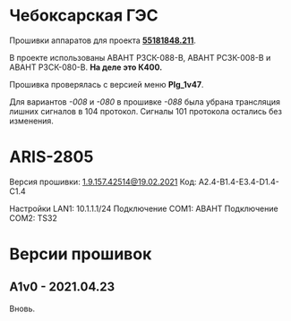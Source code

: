 ﻿Чебоксарская ГЭС
================

Прошивки аппаратов для проекта **[55181848.211](55181848.211.107-ЗЗ_Изм._3.pdf)**.

В проекте использованы АВАНТ РЗСК-088-В, АВАНТ РСЗК-008-В и АВАНТ РЗСК-080-В. **На деле это К400.**

Прошивка проверялась с версией меню **PIg_1v47**.

Для вариантов *-008* и *-080* в прошивке *-088* была убрана трансляция лишних сигналов в 104 протокол. Сигналы 101 протокола остались без изменения.

# ARIS-2805

Версия прошивки: 1.9.157.42514@19.02.2021
Код: A2.4-B1.4-E3.4-D1.4-C1.4

Настройки LAN1: 10.1.1.1/24
Подключение COM1: АВАНТ
Подключение COM2: TS32


# Версии прошивок

## A1v0 - 2021.04.23

Вновь.

